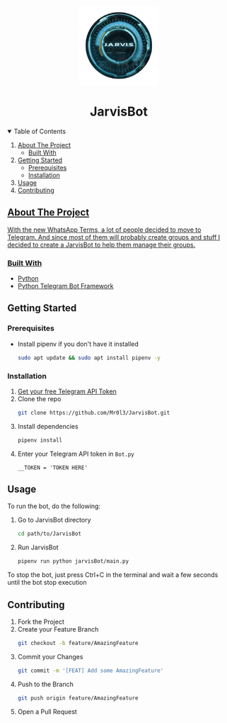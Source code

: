 <p align="center">
    <img src="jarvisBot-image.png" width="180">
    <h1 align="center">JarvisBot</h1>
</p>

<!-- TABLE OF CONTENTS -->
<details open="open">
  <summary>Table of Contents</summary>
  <ol>
    <li>
      <a href="#about-the-project">About The Project</a>
      <ul>
        <li><a href="#built-with">Built With</a></li>
      </ul>
    </li>
    <li>
      <a href="#getting-started">Getting Started</a>
      <ul>
        <li><a href="#prerequisites">Prerequisites</a></li>
        <li><a href="#installation">Installation</a></li>
      </ul>
    </li>
    <li><a href="#usage">Usage</a></li>
    <li><a href="#contributing">Contributing</
  </ol>
</details>

<!-- ABOUT THE PROJECT -->
## About The Project 

With the new WhatsApp Terms, a lot of people decided to move to Telegram. And since most of them will probably create groups and stuff I decided to create a JarvisBot to help them manage their groups.

### Built With
* [Python](https://www.python.org/)
* [Python Telegram Bot Framework](https://python-telegram-bot.org/)

<!-- GETTING STARTED -->
## Getting Started
### Prerequisites
* Install pipenv if you don't have it installed
    ```sh
    sudo apt update && sudo apt install pipenv -y
    ```
### Installation
1. [Get your free Telegram API Token](https://www.siteguarding.com/en/how-to-get-telegram-bot-api-token)
2. Clone the repo
    ```sh
    git clone https://github.com/Mr0l3/JarvisBot.git
    ```
3. Install dependencies
    ```sh
    pipenv install
    ```
4. Enter your Telegram API token in `Bot.py`
    ```PY
    __TOKEN = 'TOKEN HERE'
    ```

<!-- USAGE EXAMPLES -->
## Usage
To run the bot, do the following:

1. Go to JarvisBot directory
    ```sh
    cd path/to/JarvisBot
    ```
2. Run JarvisBot
    ```sh
    pipenv run python jarvisBot/main.py
    ```

To stop the bot, just press Ctrl+C in the terminal and wait a few seconds until the bot stop execution

## Contributing
1. Fork the Project
2. Create your Feature Branch
    ```sh
    git checkout -b feature/AmazingFeature
    ```
3. Commit your Changes 
    ```sh
    git commit -m '[FEAT] Add some AmazingFeature'
    ```
4. Push to the Branch
    ```sh
    git push origin feature/AmazingFeature
    ```
5. Open a Pull Request
